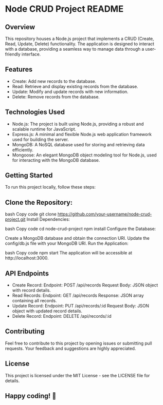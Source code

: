 # Node CRUD Project README
## Overview
This repository houses a Node.js project that implements a CRUD (Create, Read, Update, Delete) functionality. The application is designed to interact with a database, providing a seamless way to manage data through a user-friendly interface.

## Features
- Create: Add new records to the database.
- Read: Retrieve and display existing records from the database.
- Update: Modify and update records with new information.
- Delete: Remove records from the database.
## Technologies Used
- Node.js: The project is built using Node.js, providing a robust and scalable runtime for JavaScript.
- Express.js: A minimal and flexible Node.js web application framework used for building the server.
- MongoDB: A NoSQL database used for storing and retrieving data efficiently.
- Mongoose: An elegant MongoDB object modeling tool for Node.js, used for interacting with the MongoDB database.
## Getting Started
To run this project locally, follow these steps:

## Clone the Repository:
bash
Copy code
git clone https://github.com/your-username/node-crud-project.git
Install Dependencies:

bash
Copy code
cd node-crud-project
npm install
Configure the Database:

Create a MongoDB database and obtain the connection URI.
Update the config/db.js file with your MongoDB URI.
Run the Application:

bash
Copy code
npm start
The application will be accessible at http://localhost:3000.

## API Endpoints
 - Create Record:
Endpoint: POST /api/records
Request Body: JSON object with record details.
- Read Records:
Endpoint: GET /api/records
Response: JSON array containing all records.
- Update Record:
Endpoint: PUT /api/records/:id
Request Body: JSON object with updated record details.
- Delete Record:
  Endpoint: DELETE /api/records/:id
## Contributing
Feel free to contribute to this project by opening issues or submitting pull requests. Your feedback and suggestions are highly appreciated.

## License
This project is licensed under the MIT License - see the LICENSE file for details.

## Happy coding! 🚀
